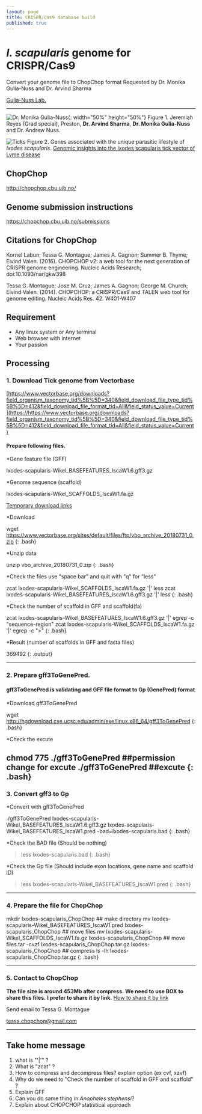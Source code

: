 ```yaml
---
layout: page
title: CRISPR/Cas9 database build
published: true
---
```

# *I. scapularis* genome for CRISPR/Cas9
Convert your genome file to ChopChop format
Requested by Dr. Monika Gulia-Nuss and Dr. Arvind Sharma

[Gulia-Nuss Lab.](https://naes.unr.edu/gulia)


---


![Dr. Monika Gulia-Nuss](https://naes.unr.edu/gulia/wp-content/uploads/graduation.jpg){: width="50%" height="50%"}
              Figure 1. Jeremiah Reyes (Grad special), Preston, **Dr. Arvind Sharma**, **Dr. Monika Gulia-Nuss** and Dr. Andrew Nuss.

![Ticks](https://media.springernature.com/m685/nature-static/assets/v1/image-assets/ncomms10507-f1.jpg)
Figure 2. Genes associated with the unique parasitic lifestyle of *Ixodes scapularis*.
[Genomic insights into the Ixodes scapularis tick vector of Lyme disease](https://www.nature.com/articles/ncomms10507) 
 
## ChopChop
http://chopchop.cbu.uib.no/

## Genome submission instructions
https://chopchop.cbu.uib.no/submissions

## Citations for ChopChop
Kornel Labun; Tessa G. Montague; James A. Gagnon; Summer B. Thyme; Eivind Valen. (2016). CHOPCHOP v2: a web tool for the next generation of CRISPR genome engineering. Nucleic Acids Research; doi:10.1093/nar/gkw398

Tessa G. Montague; Jose M. Cruz; James A. Gagnon; George M. Church; Eivind Valen. (2014). CHOPCHOP: a CRISPR/Cas9 and TALEN web tool for genome editing. Nucleic Acids Res. 42. W401-W407


## Requirement 
* Any linux system or Any terminal
* Web browser with internet
* Your passion


## Processing
### 1. Download Tick genome from Vectorbase
[https://www.vectorbase.org/downloads?field_organism_taxonomy_tid%5B%5D=340&field_download_file_type_tid%5B%5D=412&field_download_file_format_tid=All&field_status_value=Current](https://https://www.vectorbase.org/downloads?field_organism_taxonomy_tid%5B%5D=340&field_download_file_type_tid%5B%5D=412&field_download_file_format_tid=All&field_status_value=Current)

#### Prepare following files.

*Gene feature file (GFF)

Ixodes-scapularis-Wikel_BASEFEATURES_IscaW1.6.gff3.gz

*Genome sequence (scaffold)

Ixodes-scapularis-Wikel_SCAFFOLDS_IscaW1.fa.gz

[Temporary download links](https://www.vectorbase.org/sites/default/files/ftp/vbo_archive_20180731_0.zip)

*Download
>
wget https://www.vectorbase.org/sites/default/files/ftp/vbo_archive_20180731_0.zip
{: .bash}

*Unzip data
>
unzip vbo_archive_20180731_0.zip
{: .bash}

*Check the files
use "space bar" and quit with "q" for "less"
> 
zcat  Ixodes-scapularis-Wikel_SCAFFOLDS_IscaW1.fa.gz '|' less 
zcat Ixodes-scapularis-Wikel_BASEFEATURES_IscaW1.6.gff3.gz '|' less
{: .bash}

*Check the number of scaffold in GFF and scaffold(fa)
>
zcat Ixodes-scapularis-Wikel_BASEFEATURES_IscaW1.6.gff3.gz '|' egrep -c  "sequence-region"
zcat  Ixodes-scapularis-Wikel_SCAFFOLDS_IscaW1.fa.gz '|' egrep -c ">"
{: .bash}

*Result (number of scaffolds in GFF and fasta files)
>
369492
{: .output}

---
### 2. Prepare gff3ToGenePred.
#### gff3ToGenePred is validating and GFF file format to Gp (GenePred) format

*Download gff3ToGenePred
>
wget http://hgdownload.cse.ucsc.edu/admin/exe/linux.x86_64/gff3ToGenePred
{: .bash}
  
*Check the excute
>
chmod 775  ./gff3ToGenePred ##permission change for excute
./gff3ToGenePred ##excute 
{: .bash}
---

### 3. Convert gff3 to Gp

*Convert with gff3ToGenePred
>
./gff3ToGenePred Ixodes-scapularis-Wikel_BASEFEATURES_IscaW1.6.gff3.gz Ixodes-scapularis-Wikel_BASEFEATURES_IscaW1.pred -bad=Ixodes-scapularis.bad
{: .bash}

*Check the BAD file (Should be nothing)
>less Ixodes-scapularis.bad
{: .bash}

*Check the Gp file (Should include exon locations, gene name and scaffold ID)

> less Ixodes-scapularis-Wikel_BASEFEATURES_IscaW1.pred 
{: .bash}  

---

### 4. Prepare the file for ChopChop
>
mkdir Ixodes-scapularis_ChopChop ## make directory
mv Ixodes-scapularis-Wikel_BASEFEATURES_IscaW1.pred Ixodes-scapularis_ChopChop ## move files
mv Ixodes-scapularis-Wikel_SCAFFOLDS_IscaW1.fa.gz Ixodes-scapularis_ChopChop ## move files
tar -cvzf Ixodes-scapularis_ChopChop.tar.gz Ixodes-scapularis_ChopChop ## compress
ls -lh Ixodes-scapularis_ChopChop.tar.gz
{: .bash}

---

### 5. Contact to ChopChop
**The file size is around 453Mb after compress.**
**We need to use BOX to share this files.**
**I prefer to share it by link.**
[How to share it by link](https://community.box.com/t5/Using-Shared-Links/Creating-Shared-Links/ta-p/19523)

Send email to Tessa G. Montague

tessa.chopchop@gmail.com

---

## Take home message

1. what is "'|'" ?
2. What is "zcat" ?
3. How to compress and decompress files? explain option (ex cvf, xzvf)
4. Why do we need to "Check the number of scaffold in GFF and scaffold" ?
5. Explain GFF
6. Can you do same thing in *Anopheles stephensi*?
7. Explain about CHOPCHOP statistical approach
